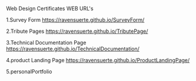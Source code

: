 Web Design Certificates WEB URL's

1.Survey Form
https://ravensuerte.github.io/SurveyForm/

2.Tribute Pages
https://ravensuerte.github.io/TributePage/

3.Technical Documentation Page
https://ravensuerte.github.io/TechnicalDocumentation/

4.product Landing Page
https://ravensuerte.github.io/ProductLandingPage/

5.personalPortfolio
